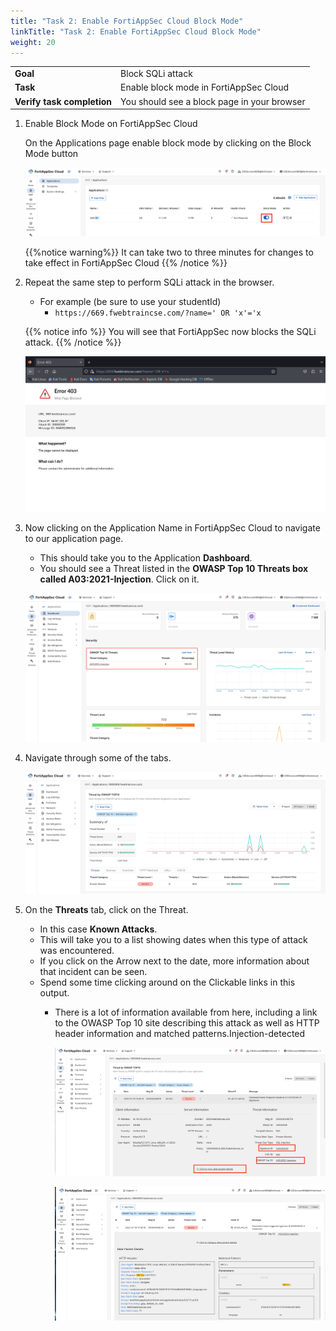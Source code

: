 ```yaml
---
title: "Task 2: Enable FortiAppSec Cloud Block Mode"
linkTitle: "Task 2: Enable FortiAppSec Cloud Block Mode"
weight: 20
---
```


|                            |    |  
|----------------------------| ----
| **Goal**                   | Block SQLi attack
| **Task**                   | Enable block mode in FortiAppSec Cloud
| **Verify task completion** | You should see a block page in your browser

1. Enable Block Mode on FortiAppSec Cloud

    On the Applications page enable block mode by clicking on the Block Mode button
    
    ![block-mode-en](block-mode-enable.png)  
           
    
    {{%notice warning%}}
    It can take two to three minutes for changes to take effect in FortiAppSec Cloud
    {{% /notice %}}

2. Repeat the same step to perform SQLi attack in the browser.

   - For example (be sure to use your studentId)
     - ```https://669.fwebtraincse.com/?name=' OR 'x'='x```

    {{% notice info %}}
    You will see that FortiAppSec now blocks the SQLi attack.
    {{% /notice %}}

    ![Blocked](blocked.png)


3. Now clicking on the Application Name in FortiAppSec Cloud to navigate to our application page.  
    - This should take you to the Application **Dashboard**.  
    - You should see a Threat listed in the **OWASP Top 10 Threats box called A03:2021-Injection**.  Click on it.

    ![threat-Dashboard](threat-dash.png)

4. Navigate through some of the tabs.

    ![Inj-detected](Injection-detected.png)

5. On the **Threats** tab, click on the Threat.  
   - In this case **Known Attacks**.  
   - This will take you to a list showing dates when this type of attack was encountered.  
   - If you click on the Arrow next to the date, more information about that incident can be seen.  
   - Spend some time clicking around on the Clickable links in this output.  
     - There is a lot of information available from here, including a link to the OWASP Top 10 site describing this attack as well as HTTP header information and matched patterns.Injection-detected

         ![attack-details](attack-details.png) <br>

         ![more-details](more-attack-details.png)
